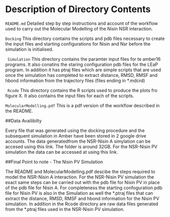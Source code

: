 Description of Directory Contents
=================================

```README.md```  Detailed step by step instructions and account of the workflow used to carry out the Molecular Modelling of the Nisin NSR interaction.

```Docking``` This directory contains the scripts and pdb files necessary to create the input files and starting configurations for Nisin and Nsr before the simulation is initialised.

``` Simulation``` This directory contains the paramter input files for te amber16 programs. It also conatins the staring configuration pdb files for the LEaP program. In addition it has ptraj files which are simple scripts that are used once the simulation has completed to extract distance, RMSD, RMSF and hbond information from the trajectory files (files ending in *.mdcrd)

``` Rcode``` This directory contains the R scripts used to produce the plots fro figure X. It also contains the input files for each of the scripts. 

```MolecularModelling.pdf``` This is a pdf version of the workflow described in the README.


##Data Availibilty

Every file that was generated using the docking procedure and the subsequent simulation in Amber have been stored in 2 google drive accounts. The data generatedfrom the NSR-Nisin A simylation can be accesed using this link. The folder is around 32GB.  For the NSR-Nisin PV simulation the data can be accessed at using this link. 

##Final Point to note - The Nisin PV Simulation

The README and MolecularModelling.pdf descibe the steps required to model the NSR-Nisin A interaction. For the NSR-Nisin PV simulation the exact same steps can be carried out with the pdb file for Nisin PV in place of the pdb file for Nisin A. For completeness the starting confoguration pdb file for Nisin PV is also in the Simulation as well the *.ptraj files that can extract the distance, RMSD, RMSF and hbond information for the Nisin PV simulation. In addition in the Rcode directory are raw data files generated from the *.ptraj files used in the NSR-Nisin PV simulation.

